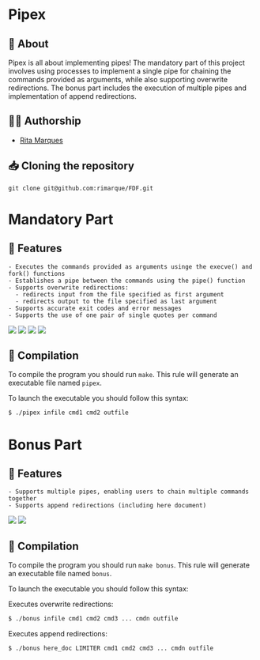 # **Pipex**

## :speech_balloon: **About**
Pipex is all about implementing pipes!
The mandatory part of this project involves using processes to implement a single pipe for chaining the commands provided as arguments, while also supporting overwrite redirections. The bonus part includes the execution of multiple pipes and implementation of append redirections.

## 🙋‍♀️ **Authorship**
- [Rita Marques](https://github.com/rimarque)

## :inbox_tray: **Cloning the repository**

```shell
git clone git@github.com:rimarque/FDF.git 
```

# Mandatory Part

## 💎 **Features**
```
- Executes the commands provided as arguments usinge the execve() and fork() functions
- Establishes a pipe between the commands using the pipe() function
- Supports overwrite redirections:
  - redirects input from the file specified as first argument
  - redirects output to the file specified as last argument
- Supports accurate exit codes and error messages
- Supports the use of one pair of single quotes per command
```
</tbody>
	<td><image src="img/single_quotes.png"></td>
	<td><image src="img/mandatory.png"></td>
	<td><image src="img/file_error.png"></td>
	<td><image src="img/command_error.png"></td>
</tbody>

## :link: **Compilation**
To compile the program you should run `make`.
This rule will generate an executable file named `pipex`.

To launch the executable you should follow this syntax:

```sh
$ ./pipex infile cmd1 cmd2 outfile
```

# Bonus Part

## 💎 **Features**
```
- Supports multiple pipes, enabling users to chain multiple commands together
- Supports append redirections (including here document)
```

<tbody>
			<td><image src="img/bonus_overwrite.png"></td>
			<td><image src="img/bonus_append.png"></td>
</tbody>

## :link: **Compilation**
To compile the program you should run `make bonus`.
This rule will generate an executable file named `bonus`.

To launch the executable you should follow this syntax:

Executes overwrite redirections:

```sh
$ ./bonus infile cmd1 cmd2 cmd3 ... cmdn outfile
```

Executes append redirections:

```sh
$ ./bonus here_doc LIMITER cmd1 cmd2 cmd3 ... cmdn outfile
```
